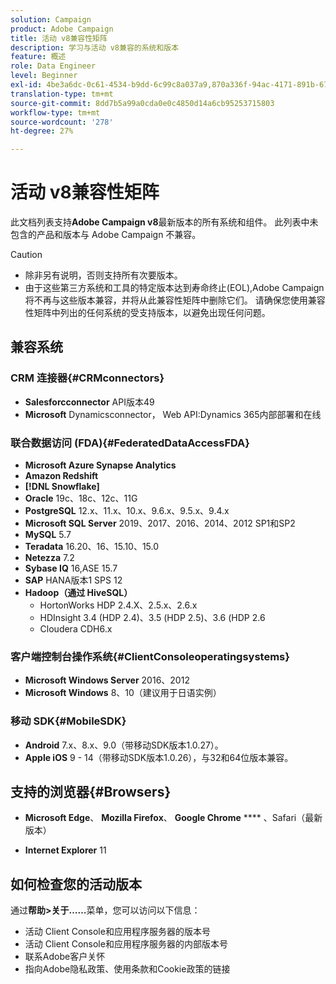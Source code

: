 ```yaml
---
solution: Campaign
product: Adobe Campaign
title: 活动 v8兼容性矩阵
description: 学习与活动 v8兼容的系统和版本
feature: 概述
role: Data Engineer
level: Beginner
exl-id: 4be3a6dc-0c61-4534-b9dd-6c99c8a037a9,870a336f-94ac-4171-891b-67614feef6ef,bebdd930-c7f6-4629-a489-3c704b33f058,d493e613-eb61-43b1-9c6d-1bd881af0734
translation-type: tm+mt
source-git-commit: 8dd7b5a99a0cda0e0c4850d14a6cb95253715803
workflow-type: tm+mt
source-wordcount: '278'
ht-degree: 27%

---
```


# 活动 v8兼容性矩阵

此文档列表支持&#x200B;**Adobe Campaign v8**&#x200B;最新版本的所有系统和组件。 此列表中未包含的产品和版本与 Adobe Campaign 不兼容。

>[!CAUTION]
>
>* 除非另有说明，否则支持所有次要版本。
>* 由于这些第三方系统和工具的特定版本达到寿命终止(EOL),Adobe Campaign将不再与这些版本兼容，并将从此兼容性矩阵中删除它们。 请确保您使用兼容性矩阵中列出的任何系统的受支持版本，以避免出现任何问题。


## 兼容系统

### CRM 连接器{#CRMconnectors}

* **Salesforcconnector** API版本49
* **Microsoft** Dynamicsconnector， Web API:Dynamics 365内部部署和在线

### 联合数据访问 (FDA){#FederatedDataAccessFDA}

* **Microsoft Azure Synapse Analytics**
* **Amazon Redshift**
* **[!DNL Snowflake]**
* **Oracle**  19c、18c、12c、11G
* **PostgreSQL** 12.x、11.x、10.x、9.6.x、9.5.x、9.4.x
* **Microsoft SQL Server**  2019、2017、2016、2014、2012 SP1和SP2
* **MySQL**  5.7
* **Teradata** 16.20、16、15.10、15.0
* **Netezza** 7.2
* **Sybase IQ** 16,ASE 15.7
* **SAP** HANA版本1 SPS 12
* **Hadoop（通过 HiveSQL）**
   * HortonWorks HDP 2.4.X、2.5.x、2.6.x
   * HDInsight 3.4 (HDP 2.4)、3.5 (HDP 2.5)、3.6 (HDP 2.6
   * Cloudera CDH6.x

### 客户端控制台操作系统{#ClientConsoleoperatingsystems}

* **Microsoft Windows Server**  2016、2012
* **Microsoft Windows**  8、10（建议用于日语实例）

### 移动 SDK{#MobileSDK}

* **Android**  7.x、8.x、9.0（带移动SDK版本1.0.27）。
* **Apple iOS**  9 - 14（带移动SDK版本1.0.26），与32和64位版本兼容。

## 支持的浏览器{#Browsers}

* **Microsoft Edge**、 **Mozilla Firefox**、 **Google Chrome** **** 、Safari（最新版本）

* **Internet Explorer**  11

## 如何检查您的活动版本

通过&#x200B;**帮助>关于……**&#x200B;菜单，您可以访问以下信息：

* 活动 Client Console和应用程序服务器的版本号
* 活动 Client Console和应用程序服务器的内部版本号
* 联系Adobe客户关怀
* 指向Adobe隐私政策、使用条款和Cookie政策的链接
